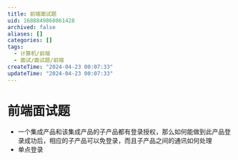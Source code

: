 ```yaml
---
title: 前端面试题
uid: 1688849860861428
archived: false
aliases: []
categories: []
tags:
  - 计算机/前端
  - 面试/面试题/前端
createTime: "2024-04-23 00:07:33"
updateTime: "2024-04-23 00:07:33"
---
```


# 前端面试题

- 一个集成产品和该集成产品的子产品都有登录授权，那么如何能做到此产品登录成功后，相应的子产品可以免登录，而且子产品之间的通讯如何处理
- 单点登录
